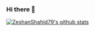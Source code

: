 ### Hi there 👋

<!--
**ZeshanShahid79/ZeshanShahid79** is a ✨ _special_ ✨ repository because its `README.md` (this file) appears on your GitHub profile.

Here are some ideas to get you started:

- 🔭 I’m currently working on ...
- 🌱 I’m currently learning ...
- 👯 I’m looking to collaborate on ...
- 🤔 I’m looking for help with ...
- 💬 Ask me about ...
- 📫 How to reach me: ...
- 😄 Pronouns: ...
- ⚡ Fun fact: ...
-->

[![ZeshanShahid79's github stats](https://github-readme-stats.vercel.app/api?username=ZeshanShahid79)](https://github.com/anuraghazra/github-readme-stats)

